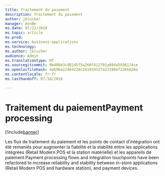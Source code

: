 ```yaml
---
title: Traitement du paiement
description: Traitement du paiement
author: jblucher
manager: AnnBe
ms.date: 07/22/2018
ms.topic: article
ms.prod: 
ms.service: business-applications
ms.technology: 
ms.author: jblucher
audience: Admin
ms.translationtype: HT
ms.sourcegitcommit: 0b40bb3c98145f5a260f412701a884a5936174ce
ms.openlocfilehash: 4eb96a12464228c16191932fa23199ef2266b20a
ms.contentlocale: fr-fr
ms.lasthandoff: 07/18/2018

---
```

#  <a name="payment-processing"></a><span data-ttu-id="80e23-103">Traitement du paiement</span><span class="sxs-lookup"><span data-stu-id="80e23-103">Payment processing</span></span> 


[!include[banner](../../includes/banner.md)]

<span data-ttu-id="80e23-104">Les flux de traitement du paiement et les points de contact d'intégration ont été remaniés pour augmenter la fiabilité et la stabilité entre les applications intégrées (Retail Modern POS et la station matérielle) et les appareils de paiement.</span><span class="sxs-lookup"><span data-stu-id="80e23-104">Payment processing flows and integration touchpoints have been refactored to increase reliability and stability between in-store applications (Retail Modern POS and hardware station), and payment devices.</span></span> 

